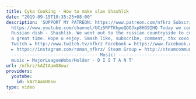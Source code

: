 ```yaml
---
title: Сyka Cooking - How to make slav Shashlik
date: "2019-09-15T10:35:25+08:00"
description: 'SUPPORT MY PATREON: https://www.patreon.com/nfkrz Subscribe to Nick:
  https://www.youtube.com/channel/UCz5RFTKhpoQOOJxp8HG9IHQ Today we cook another classic
  Russian dish - Shashlik. We went out to the russian countryside to cook it and have
  a great time. Hope u enjoy. Smash like, subscribe, comment, thx xoxo ---------------------------------
  Twitch ► http://www.twitch.tv/nfkrz Facebook ► https://www.facebook.com/NFKRZ1 Instagram
  ► https://instagram.com/roman_nfkrz/ Steam Group ► http://steamcommunity.com/groups/nfkrzgroup
  --------------------------------- Music: --------------------------------- Outro
  music ► MajorLeagueWobs/Holder - D I S T A N T'
url: /nfkrz/kAZtAamO8ow/
providers:
  youtube:
    id: kAZtAamO8ow
type: video
---
```


